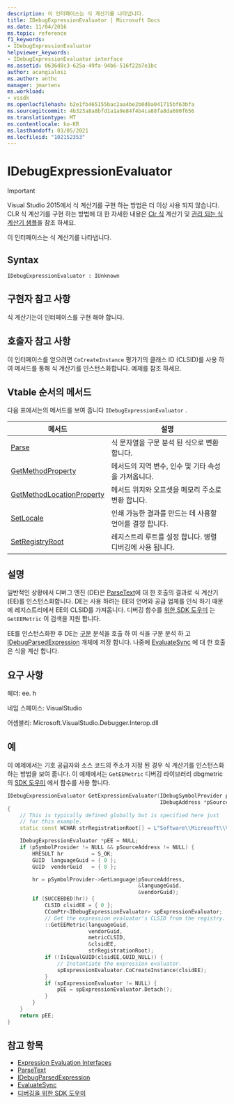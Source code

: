 ```yaml
---
description: 이 인터페이스는 식 계산기를 나타냅니다.
title: IDebugExpressionEvaluator | Microsoft Docs
ms.date: 11/04/2016
ms.topic: reference
f1_keywords:
- IDebugExpressionEvaluator
helpviewer_keywords:
- IDebugExpressionEvaluator interface
ms.assetid: 0636d8c3-625a-49fa-94b6-516f22b7e1bc
author: acangialosi
ms.author: anthc
manager: jmartens
ms.workload:
- vssdk
ms.openlocfilehash: b2e1fb465155bac2aa4be2b0d0a041715bf63bfa
ms.sourcegitcommit: 4b323a8a8bfd1a1a9e84f4b4ca88fa8da690f656
ms.translationtype: MT
ms.contentlocale: ko-KR
ms.lasthandoff: 03/05/2021
ms.locfileid: "102152353"
---
```

# <a name="idebugexpressionevaluator"></a>IDebugExpressionEvaluator
> [!IMPORTANT]
> Visual Studio 2015에서 식 계산기를 구현 하는 방법은 더 이상 사용 되지 않습니다. CLR 식 계산기를 구현 하는 방법에 대 한 자세한 내용은 [Clr 식](https://github.com/Microsoft/ConcordExtensibilitySamples/wiki/CLR-Expression-Evaluators) 계산기 및 [관리 되는 식 계산기 샘플](https://github.com/Microsoft/ConcordExtensibilitySamples/wiki/Managed-Expression-Evaluator-Sample)을 참조 하세요.

이 인터페이스는 식 계산기를 나타냅니다.

## <a name="syntax"></a>Syntax

```
IDebugExpressionEvaluator : IUnknown
```

## <a name="notes-for-implementers"></a>구현자 참고 사항
식 계산기는이 인터페이스를 구현 해야 합니다.

## <a name="notes-for-callers"></a>호출자 참고 사항
이 인터페이스를 얻으려면 `CoCreateInstance` 평가기의 클래스 ID (CLSID)를 사용 하 여 메서드를 통해 식 계산기를 인스턴스화합니다. 예제를 참조 하세요.

## <a name="methods-in-vtable-order"></a>Vtable 순서의 메서드
다음 표에서는의 메서드를 보여 줍니다 `IDebugExpressionEvaluator` .

|메서드|설명|
|------------|-----------------|
|[Parse](../../../extensibility/debugger/reference/idebugexpressionevaluator-parse.md)|식 문자열을 구문 분석 된 식으로 변환 합니다.|
|[GetMethodProperty](../../../extensibility/debugger/reference/idebugexpressionevaluator-getmethodproperty.md)|메서드의 지역 변수, 인수 및 기타 속성을 가져옵니다.|
|[GetMethodLocationProperty](../../../extensibility/debugger/reference/idebugexpressionevaluator-getmethodlocationproperty.md)|메서드 위치와 오프셋을 메모리 주소로 변환 합니다.|
|[SetLocale](../../../extensibility/debugger/reference/idebugexpressionevaluator-setlocale.md)|인쇄 가능한 결과를 만드는 데 사용할 언어를 결정 합니다.|
|[SetRegistryRoot](../../../extensibility/debugger/reference/idebugexpressionevaluator-setregistryroot.md)|레지스트리 루트를 설정 합니다. 병렬 디버깅에 사용 됩니다.|

## <a name="remarks"></a>설명
일반적인 상황에서 디버그 엔진 (DE)은 [ParseText](../../../extensibility/debugger/reference/idebugexpressioncontext2-parsetext.md)에 대 한 호출의 결과로 식 계산기 (EE)를 인스턴스화합니다. DE는 사용 하려는 EE의 언어와 공급 업체를 인식 하기 때문에 레지스트리에서 EE의 CLSID를 가져옵니다. 디버깅 함수를 [위한 SDK 도우미](../../../extensibility/debugger/reference/sdk-helpers-for-debugging.md) 는 `GetEEMetric` 이 검색을 지원 합니다.

EE를 인스턴스화한 후 DE는 [구문](../../../extensibility/debugger/reference/idebugexpressionevaluator-parse.md) 분석을 호출 하 여 식을 구문 분석 하 고 [IDebugParsedExpression](../../../extensibility/debugger/reference/idebugparsedexpression.md) 개체에 저장 합니다. 나중에 [EvaluateSync](../../../extensibility/debugger/reference/idebugparsedexpression-evaluatesync.md) 에 대 한 호출은 식을 계산 합니다.

## <a name="requirements"></a>요구 사항
헤더: ee. h

네임 스페이스: VisualStudio

어셈블리: Microsoft.VisualStudio.Debugger.Interop.dll

## <a name="example"></a>예
이 예제에서는 기호 공급자와 소스 코드의 주소가 지정 된 경우 식 계산기를 인스턴스화하는 방법을 보여 줍니다. 이 예제에서는 `GetEEMetric` 디버깅 라이브러리 dbgmetric의 [SDK 도우미](../../../extensibility/debugger/reference/sdk-helpers-for-debugging.md) 에서 함수를 사용 합니다.

```cpp
IDebugExpressionEvaluator GetExpressionEvaluator(IDebugSymbolProvider pSymbolProvider,
                                                 IDebugAddress *pSourceAddress)
{
    // This is typically defined globally but is specified here just
    // for this example.
    static const WCHAR strRegistrationRoot[] = L"Software\\Microsoft\\VisualStudio\\8.0Exp";

    IDebugExpressionEvaluator *pEE = NULL;
    if (pSymbolProvider != NULL && pSourceAddress != NULL) {
        HRESULT hr         = S_OK;
        GUID  languageGuid = { 0 };
        GUID  vendorGuid   = { 0 };

        hr = pSymbolProvider->GetLanguage(pSourceAddress,
                                          &languageGuid,
                                          &vendorGuid);
        if (SUCCEEDED(hr)) {
            CLSID clsidEE = { 0 };
            CComPtr<IDebugExpressionEvaluator> spExpressionEvaluator;
            // Get the expression evaluator's CLSID from the registry.
            ::GetEEMetric(languageGuid,
                          vendorGuid,
                          metricCLSID,
                          &clsidEE,
                          strRegistrationRoot);
            if (!IsEqualGUID(clsidEE,GUID_NULL)) {
                // Instantiate the expression evaluator.
                spExpressionEvaluator.CoCreateInstance(clsidEE);
            }
            if (spExpressionEvaluator != NULL) {
                pEE = spExpressionEvaluator.Detach();
            }
        }
    }
    return pEE;
}
```

## <a name="see-also"></a>참고 항목
- [Expression Evaluation Interfaces](../../../extensibility/debugger/reference/expression-evaluation-interfaces.md)
- [ParseText](../../../extensibility/debugger/reference/idebugexpressioncontext2-parsetext.md)
- [IDebugParsedExpression](../../../extensibility/debugger/reference/idebugparsedexpression.md)
- [EvaluateSync](../../../extensibility/debugger/reference/idebugparsedexpression-evaluatesync.md)
- [디버깅을 위한 SDK 도우미](../../../extensibility/debugger/reference/sdk-helpers-for-debugging.md)
